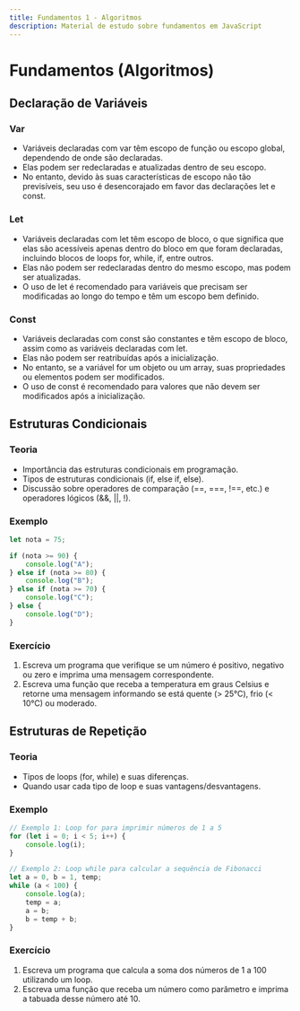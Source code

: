 ```yaml
---
title: Fundamentos 1 - Algoritmos
description: Material de estudo sobre fundamentos em JavaScript
---
```


# Fundamentos (Algoritmos)

## Declaração de Variáveis

### Var

- Variáveis declaradas com var têm escopo de função ou escopo global, dependendo de onde são declaradas.
- Elas podem ser redeclaradas e atualizadas dentro de seu escopo.
- No entanto, devido às suas características de escopo não tão previsíveis, seu uso é desencorajado em favor das declarações let e const.

### Let

- Variáveis declaradas com let têm escopo de bloco, o que significa que elas são acessíveis apenas dentro do bloco em que foram declaradas, incluindo blocos de loops for, while, if, entre outros.
- Elas não podem ser redeclaradas dentro do mesmo escopo, mas podem ser atualizadas.
- O uso de let é recomendado para variáveis que precisam ser modificadas ao longo do tempo e têm um escopo bem definido.

### Const

- Variáveis declaradas com const são constantes e têm escopo de bloco, assim como as variáveis declaradas com let.
- Elas não podem ser reatribuídas após a inicialização.
- No entanto, se a variável for um objeto ou um array, suas propriedades ou elementos podem ser modificados.
- O uso de const é recomendado para valores que não devem ser modificados após a inicialização.

## Estruturas Condicionais

### Teoria

- Importância das estruturas condicionais em programação.
- Tipos de estruturas condicionais (if, else if, else).
- Discussão sobre operadores de comparação (==, ===, !==, etc.) e operadores lógicos (&&, ||, !).

### Exemplo

```javascript
let nota = 75;

if (nota >= 90) {
    console.log("A");
} else if (nota >= 80) {
    console.log("B");
} else if (nota >= 70) {
    console.log("C");
} else {
    console.log("D");
}
```

### Exercício

1. Escreva um programa que verifique se um número é positivo, negativo ou zero e imprima uma mensagem correspondente.
2. Escreva uma função que receba a temperatura em graus Celsius e retorne uma mensagem informando se está quente (> 25°C), frio (< 10°C) ou moderado.

## Estruturas de Repetição

### Teoria

- Tipos de loops (for, while) e suas diferenças.
- Quando usar cada tipo de loop e suas vantagens/desvantagens.

### Exemplo

```javascript
// Exemplo 1: Loop for para imprimir números de 1 a 5
for (let i = 0; i < 5; i++) {
    console.log(i);
}

// Exemplo 2: Loop while para calcular a sequência de Fibonacci
let a = 0, b = 1, temp;
while (a < 100) {
    console.log(a);
    temp = a;
    a = b;
    b = temp + b;
}
```

### Exercício

1. Escreva um programa que calcula a soma dos números de 1 a 100 utilizando um loop.
2. Escreva uma função que receba um número como parâmetro e imprima a tabuada desse número até 10.
